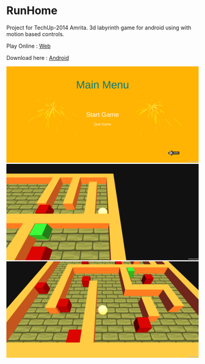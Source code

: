 # RunHome

Project for TechUp-2014 Amrita. 3d labyrinth game for android using with motion based controls.

Play Online : [Web](https://skillersharan.itch.io/runhome)

Download here : [Android](https://rink.hockeyapp.net/apps/043398d1ad6349679062280f3f5e802c)

<img src="https://github.com/skillersharan/RunHome/raw/master/Docs/1.png" width="800"> 
<img src="https://github.com/skillersharan/RunHome/raw/master/Docs/2.png" width="800"> 
<img src="https://github.com/skillersharan/RunHome/raw/master/Docs/3.png" width="800"> 

